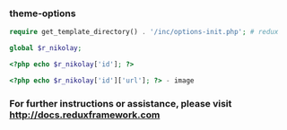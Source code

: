 ### theme-options
```php
require get_template_directory() . '/inc/options-init.php'; # redux
```
```php
global $r_nikolay;
```
```php
<?php echo $r_nikolay['id']; ?>

<?php echo $r_nikolay['id']['url']; ?> - image
```



### For further instructions or assistance, please visit http://docs.reduxframework.com

